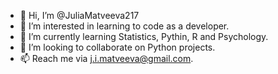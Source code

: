 - 👋 Hi, I’m @JuliaMatveeva217
- 👀 I’m interested in learning to code as a developer.
- 🌱 I’m currently learning Statistics, Pythin, R and Psychology.
- 💞️ I’m looking to collaborate on Python projects.
- 📫 Reach me via j.i.matveeva@gmail.com.

<!---
JuliaMatveeva217/JuliaMatveeva217 is a ✨ special ✨ repository because its `README.md` (this file) appears on your GitHub profile.
You can click the Preview link to take a look at your changes.
--->
